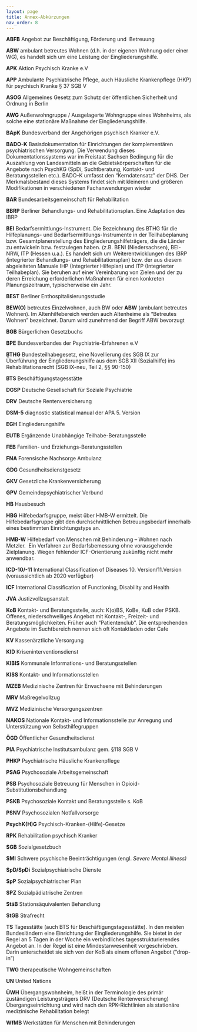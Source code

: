 ```yaml
---
layout: page
title: Annex-Abkürzungen
nav_order: 8
---
```


**ABFB** Angebot zur Beschäftigung, Förderung und  Betreuung

**ABW** ambulant betreutes Wohnen (d.h. in der eigenen Wohnung oder
einer WG), es handelt sich um eine Leistung der Eingliederungshilfe.

**APK** Aktion Psychisch Kranke e.V

**APP** Ambulante Psychiatrische Pflege, auch Häusliche Krankenpflege
(HKP) für psychisch Kranke § 37 SGB V 

**ASOG** Allgemeines Gesetz zum Schutz der öffentlichen Sicherheit und
Ordnung in Berlin

**AWG** Außenwohngruppe / Ausgelagerte Wohngruppe eines Wohnheims, als
solche eine stationäre Maßnahme der Eingliederungshilfe.

**BApK** Bundesverband der Angehörigen psychisch Kranker e.V.

**BADO-K** Basisdokumentation für Einrichtungen der komplementären
psychiatrischen Versorgung. Die Verwendung dieses Dokumentationssystems
war im Freistaat Sachsen Bedingung für die Auszahlung von Landesmitteln
an die Gebietskörperschaften für die Angebote nach PsychKG (SpDi,
Suchtberatung, Kontakt- und Beratungsstellen etc.). BADO-K umfasst den
“Kerndatensatz” der DHS. Der Merkmalsbestand dieses Systems findet
sich mit kleineren und größeren Modifikationen in verschiedenen
Fachanwendungen wieder

**BAR** Bundesarbeitsgemeinschaft für Rehabilitation

**BBRP** Berliner Behandlungs- und Rehabilitationsplan. Eine Adaptation
des IBRP

**BEI** Bedarfsermittlungs-Instrument. Die Bezeichnung des BTHG für die
Hilfeplanungs- und Bedarfsermittlungs-Instrumente in der Teilhabeplanung
bzw. Gesamtplanerstellung des Eingliederungshilfeträgers, die die Länder
zu entwickeln bzw. festzulegen haben. (z.B. BENI (Niedersachsen),
BEI-NRW, ITP (Hessen u.a.). Es handelt sich um Weiterentwicklungen des
IBRP (integrierter Behandlungs- und Rehabilitationsplan) bzw. der aus
diesem abgeleiteten Manuale IHP (Integrierter Hilfeplan) und ITP
(Integrierter Teilhabeplan). Sie beruhen auf einer Vereinbarung von
Zielen und der zu deren Erreichung erforderlichen Maßnahmen für einen
konkreten Planungszeitraum, typischerweise ein Jahr.

**BEST** Berliner Enthospitalisierungsstudie

**BEW(O)** betreutes Einzelwohnen, auch BW oder **ABW** (ambulant
betreutes Wohnen). Im Altenhilfebereich werden auch Altenheime als
“Betreutes Wohnen” bezeichnet. Darum wird zunehmend der Begriff ABW
bevorzugt

**BGB** Bürgerlichen Gesetzbuchs

**BPE** Bundesverbandes der Psychiatrie-Erfahrenen e.V

**BTHG** Bundesteilhabegesetz, eine Novellierung des SGB IX zur
Überführung der Eingliederungshilfe aus dem SGB XII (Sozialhilfe) ins
Rehabilitationsrecht (SGB IX-neu, Teil 2, §§ 90-150)

**BTS** Beschäftigungstagesstätte

**DGSP** Deutsche Gesellschaft für Soziale Psychiatrie

**DRV** Deutsche Rentenversicherung

**DSM-5** diagnostic statistical manual der APA 5. Version

**EGH** Eingliederungshilfe

**EUTB** Ergänzende Unabhängige Teilhabe-Beratungsstelle

**FEB** Familien- und Erziehungs-Beratungsstellen

**FNA** Forensische Nachsorge Ambulanz

**GDG** Gesundheitsdienstgesetz

**GKV** Gesetzliche Krankenversicherung 

**GPV** Gemeindepsychiatrischer Verbund

**HB** Hausbesuch

**HBG** Hilfebedarfsgruppe, meist über HMB-W ermittelt. Die
Hilfebedarfsgruppe gibt den durchschnittlichen Betreuungsbedarf
innerhalb eines bestimmten Einrichtungstyps an.

**HMB-W** Hilfebedarf von Menschen mit Behinderung – Wohnen nach
Metzler.  Ein Verfahren zur Bedarfsbemessung ohne vorausgehende
Zielplanung. Wegen fehlender ICF-Orientierung zukünftig nicht mehr
anwendbar. 

**ICD-10/-11** International Classification of Diseases 10.
Version/11.Version (voraussichtlich ab 2020 verfügbar)

**ICF** International Classification of Functioning, Disability and
Health

**JVA** Justizvollzugsanstalt

**KoB** Kontakt- und Beratungsstelle, auch: K(o)BS, KoBe, KuB oder PSKB.
Offenes, niederschwelliges Angebot mit Kontakt-, Freizeit- und
Beratungsmöglichkeiten. Früher auch “Patientenclub”. Die entsprechenden
Angebote im Suchtbereich nennen sich oft Kontaktladen oder Cafe

**KV** Kassenärztliche Versorgung

**KID** Kriseninterventionsdienst

**KIBIS** Kommunale Informations- und Beratungsstellen

**KISS** Kontakt- und Informationsstellen

**MZEB** Medizinische Zentren für Erwachsene mit Behinderungen

**MRV** Maßregelvollzug

**MVZ** Medizinische Versorgungszentren

**NAKOS** Nationale Kontakt- und Informationsstelle zur Anregung und
Unterstützung von Selbsthilfegruppen

**ÖGD** Öffentlicher Gesundheitsdienst

**PIA** Psychiatrische Institutsambulanz gem. §118 SGB V

**PHKP** Psychiatrische Häusliche Krankenpflege

**PSAG** Psychosoziale Arbeitsgemeinschaft

**PSB** Psychosoziale Betreuung für Menschen in
Opioid-Substitutionsbehandlung

**PSKB** Psychosoziale Kontakt und Beratungsstelle s. KoB

**PSNV** Psychosozialen Notfallvorsorge

**PsychK(H)G** Psychisch-Kranken-(Hilfe)-Gesetze

**RPK** Rehabilitation psychisch Kranker

**SGB** Sozialgesetzbuch

**SMI** Schwere psychische Beeinträchtigungen (engl. *Severe Mental
Illness)*

**SpD/SpDi** Sozialpsychiatrische Dienste

**SpP** Sozialpsychiatrischer Plan

**SPZ** Sozialpädiatrische Zentren

**StäB** Stationsäquivalenten Behandlung

**StGB** Strafrecht

**TS** Tagesstätte (auch BTS für Beschäftigungstagesstätte). In den
meisten Bundesländern eine Einrichtung der Eingliederungshilfe. Sie
bietet in der Regel an 5 Tagen in der Woche ein verbindliches
tagesstrukturierendes Angebot an. In der Regel ist eine
Mindestanwesenheit vorgeschrieben. Darin unterscheidet sie sich von der
KoB als einem offenen Angebot (“drop-in”) 

**TWG** therapeutische Wohngemeinschaften 

**UN** United Nations

**ÜWH** Übergangswohnheim, heißt in der Terminologie des primär
zuständigen Leistungsträgers DRV (Deutsche Rentenversicherung)
Übergangseinrichtung und wird nach den RPK-Richtlinien als stationäre
medizinische Rehabilitation belegt

**WfMB** Werkstätten für Menschen mit Behinderungen
